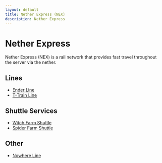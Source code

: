 ```yaml
---
layout: default
title: Nether Express (NEX)
description: Nether Express
---
```


# Nether Express

Nether Express (NEX) is a rail network that provides fast travel throughout the
server via the nether.

## Lines

- [Ender Line](/rail-lines/nex-ender-line)
- [T-Train Line](/rail-lines/nex-t-train-line)

## Shuttle Services

- [Witch Farm Shuttle](/rail-lines/nex-witch-farm-shuttle)
- [Spider Farm Shuttle](/rail-lines/nex-spider-farm-shuttle)

## Other

- [Nowhere Line](/rail-lines/nex-nowhere-line)
